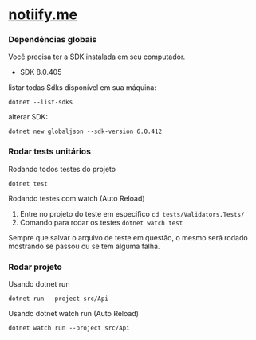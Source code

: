 # [notiify.me](https://www.notiify.me/)

### Dependências globais

Você precisa ter a SDK instalada em seu computador.

- SDK 8.0.405

listar todas Sdks disponível em sua máquina:

``dotnet --list-sdks``


alterar SDK:

``dotnet new globaljson --sdk-version 6.0.412``

### Rodar tests unitários

Rodando todos testes do projeto

``dotnet test``

Rodando testes com watch (Auto Reload)

1. Entre no projeto do teste em especifico
``cd tests/Validators.Tests/``
2. Comando para rodar os testes
``dotnet watch test``

Sempre que salvar o arquivo de teste em questão, o mesmo será rodado mostrando se passou ou se tem alguma falha.


### Rodar projeto

Usando dotnet run

``dotnet run --project src/Api``

Usando dotnet watch run (Auto Reload)

``dotnet watch run --project src/Api``




